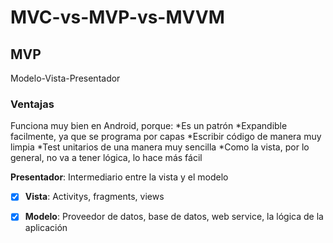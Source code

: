 # MVC-vs-MVP-vs-MVVM

## MVP
Modelo-Vista-Presentador

### Ventajas
Funciona muy bien en Android, porque:
*Es un patrón
*Expandible facilmente, ya que se programa por capas
*Escribir código de manera muy limpia
*Test unitarios de una manera muy sencilla
*Como la vista, por lo general, no va a tener lógica, lo hace más fácil

**Presentador**: Intermediario entre la vista y el modelo

- [x] **Vista**: Activitys, fragments, views

- [x] **Modelo**: Proveedor de datos, base de datos, web service, la lógica de la aplicación
